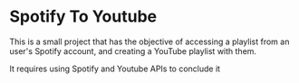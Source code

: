 <h1>Spotify To Youtube</h1>

<p>This is a small project that has the objective of accessing a playlist from an user's Spotify account, and creating a YouTube playlist with them.</p>

<p>It requires using Spotify and Youtube APIs to conclude it</p>
